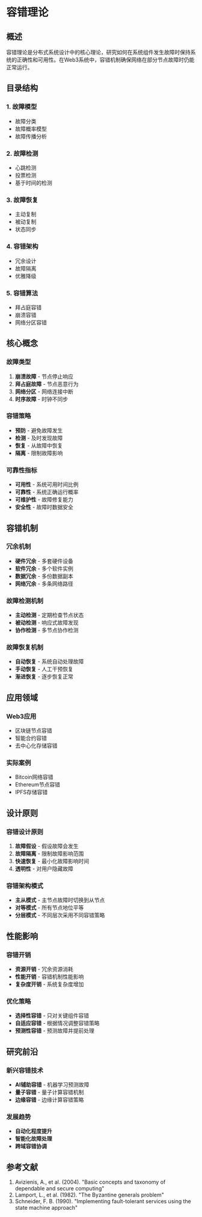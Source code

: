 # 容错理论

## 概述

容错理论是分布式系统设计中的核心理论，研究如何在系统组件发生故障时保持系统的正确性和可用性。在Web3系统中，容错机制确保网络在部分节点故障时仍能正常运行。

## 目录结构

### 1. 故障模型

- 故障分类
- 故障概率模型
- 故障传播分析

### 2. 故障检测

- 心跳检测
- 投票检测
- 基于时间的检测

### 3. 故障恢复

- 主动复制
- 被动复制
- 状态同步

### 4. 容错架构

- 冗余设计
- 故障隔离
- 优雅降级

### 5. 容错算法

- 拜占庭容错
- 崩溃容错
- 网络分区容错

## 核心概念

### 故障类型

1. **崩溃故障** - 节点停止响应
2. **拜占庭故障** - 节点恶意行为
3. **网络分区** - 网络连接中断
4. **时序故障** - 时钟不同步

### 容错策略

- **预防** - 避免故障发生
- **检测** - 及时发现故障
- **恢复** - 从故障中恢复
- **隔离** - 限制故障影响

### 可靠性指标

- **可用性** - 系统可用时间比例
- **可靠性** - 系统正确运行概率
- **可维护性** - 故障修复能力
- **安全性** - 故障时数据安全

## 容错机制

### 冗余机制

- **硬件冗余** - 多套硬件设备
- **软件冗余** - 多个软件实例
- **数据冗余** - 多份数据副本
- **网络冗余** - 多条网络路径

### 故障检测机制

- **主动检测** - 定期检查节点状态
- **被动检测** - 响应式故障发现
- **协作检测** - 多节点协作检测

### 故障恢复机制

- **自动恢复** - 系统自动处理故障
- **手动恢复** - 人工干预恢复
- **渐进恢复** - 逐步恢复正常

## 应用领域

### Web3应用

- 区块链节点容错
- 智能合约容错
- 去中心化存储容错

### 实际案例

- Bitcoin网络容错
- Ethereum节点容错
- IPFS存储容错

## 设计原则

### 容错设计原则

1. **故障假设** - 假设故障会发生
2. **故障隔离** - 限制故障影响范围
3. **快速恢复** - 最小化故障影响时间
4. **透明性** - 对用户隐藏故障

### 容错架构模式

- **主从模式** - 主节点故障时切换到从节点
- **对等模式** - 所有节点地位平等
- **分层模式** - 不同层次采用不同容错策略

## 性能影响

### 容错开销

- **资源开销** - 冗余资源消耗
- **性能开销** - 容错机制性能影响
- **复杂度开销** - 系统复杂度增加

### 优化策略

- **选择性容错** - 只对关键组件容错
- **自适应容错** - 根据情况调整容错策略
- **预测性容错** - 预测故障并提前处理

## 研究前沿

### 新兴容错技术

- **AI辅助容错** - 机器学习预测故障
- **量子容错** - 量子计算容错机制
- **边缘容错** - 边缘计算容错策略

### 发展趋势

- **自动化程度提升**
- **智能化故障处理**
- **跨域容错协调**

## 参考文献

1. Avizienis, A., et al. (2004). "Basic concepts and taxonomy of dependable and secure computing"
2. Lamport, L., et al. (1982). "The Byzantine generals problem"
3. Schneider, F. B. (1990). "Implementing fault-tolerant services using the state machine approach"
